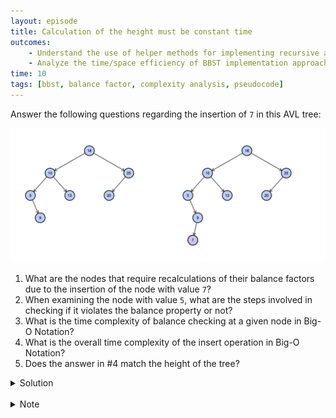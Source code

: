 ```yaml
---
layout: episode
title: Calculation of the height must be constant time
outcomes:
    - Understand the use of helper methods for implementing recursive approaches
    - Analyze the time/space efficiency of BBST implementation approach
time: 10 
tags: [bbst, balance factor, complexity analysis, pseudocode]
---
```


Answer the following questions regarding the insertion of `7` in this AVL tree:

![image info](assets/height.jpg)

1. What are the nodes that require recalculations of their balance factors due to the insertion of the node with value `7`?
2. When examining the node with value `5`, what are the steps involved in checking if it violates the balance property or not?
3. What is the time complexity of balance checking at a given node in Big-O Notation?
4. What is the overall time complexity of the insert operation in Big-O Notation?
5. Does the answer in #4 match the height of the tree?



<details class="solution">
  <summary>Solution</summary>


1. Nodes with value 9, 5, 10, and 18 require recalculations of their balance factors. 
2. First calculate the heights of the two subtrees. Then, using the heights, we can calculate the balance factor.  Lastly, we can balance the tree based on the balance factor (if neccessary).
3. $O(1)$. 
4. $O(\log N)$. Since the height of avl tree with $N$ nodes is at most $O(\log N)$, the time complexity of the insert operation, which is dependent on the height of the avl tree, should be $O(\log N * 1)$.
5. Yes, they are both $O(\log N)$.

***Hint***: If the complexity of balance checking at a given node is $O(1)$, what should be the time complexity of calucating the height of a given subtree?

</details>

<br>

<details class="note">
  <summary>Note</summary>

1. This allows students to think about the implementation of the insert operation
   (only check nodes that have been traversed before on the way back from the recursion) and allows for calculations in Q4.

2. This is once again allowing students to think about the implementation of balance checking at a specific node.

3. The time complexity must be constant. This will be the subtle way of telling the students that calculating height must
   be done in constant time.

4. Using the answer from Q1 and some generalization of the height of the bbst, the answer will be arrived to $O(\log N)$

5. This question has two objectives. One, it makes sure that student arrive to correct answer in Q4. Two, it adds emphasis on the height of the bbst to be $\log N$.

</details>
